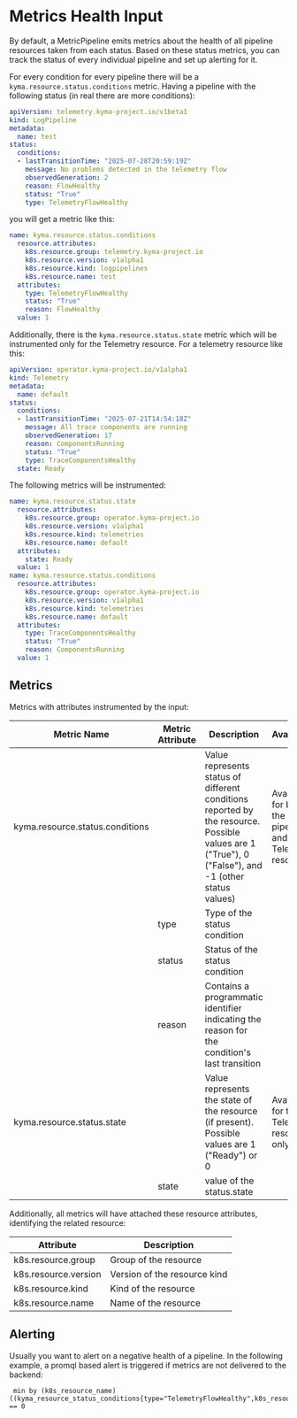 # Metrics Health Input

By default, a MetricPipeline emits metrics about the health of all pipeline resources taken from each status. Based on these status metrics, you can track the status of every individual pipeline and set up alerting for it.

For every condition for every pipeline there will be a `kyma.resource.status.conditions` metric.
Having a pipeline with the following status (in real there are more conditions):

```yaml
apiVersion: telemetry.kyma-project.io/v1beta1
kind: LogPipeline
metadata:
  name: test
status:
  conditions:
  - lastTransitionTime: "2025-07-28T20:59:19Z"
    message: No problems detected in the telemetry flow
    observedGeneration: 2
    reason: FlowHealthy
    status: "True"
    type: TelemetryFlowHealthy
```

you will get a metric like this:

```yaml
name: kyma.resource.status.conditions
  resource.attributes:
    k8s.resource.group: telemetry.kyma-project.io
    k8s.resource.version: v1alpha1
    k8s.resource.kind: logpipelines
    k8s.resource.name: test
  attributes:
    type: TelemetryFlowHealthy
    status: "True"
    reason: FlowHealthy
  value: 1
```

Additionally, there is the `kyma.resource.status.state` metric which will be instrumented only for the Telemetry resource. For a telemetry resource like this:

```yaml
apiVersion: operator.kyma-project.io/v1alpha1
kind: Telemetry
metadata:
  name: default
status:
  conditions:
  - lastTransitionTime: "2025-07-21T14:54:18Z"
    message: All trace components are running
    observedGeneration: 17
    reason: ComponentsRunning
    status: "True"
    type: TraceComponentsHealthy
  state: Ready
```

The following metrics will be instrumented:

```yaml
name: kyma.resource.status.state
  resource.attributes:
    k8s.resource.group: operator.kyma-project.io
    k8s.resource.version: v1alpha1
    k8s.resource.kind: telemetries
    k8s.resource.name: default
  attributes:
    state: Ready
  value: 1
name: kyma.resource.status.conditions
  resource.attributes:
    k8s.resource.group: operator.kyma-project.io
    k8s.resource.version: v1alpha1
    k8s.resource.kind: telemetries
    k8s.resource.name: default
  attributes:
    type: TraceComponentsHealthy
    status: "True"
    reason: ComponentsRunning
  value: 1
```

## Metrics

Metrics with attributes instrumented by the input:

| Metric Name | Metric Attribute | Description | Availability |
|--|--|--|--|
| kyma.resource.status.conditions | | Value represents status of different conditions reported by the resource.  Possible values are 1 ("True"), 0 ("False"), and -1 (other status values) | Available for both, the pipelines and the Telemetry resource |
| | type   | Type of the status condition | |
| | status | Status of the status condition | |
| | reason | Contains a programmatic identifier indicating the reason for the condition's last transition | |
| kyma.resource.status.state | | Value represents the state of the resource (if present). Possible values are 1 ("Ready") or 0 | Available for the Telemetry resource only |
| | state   | value of the status.state | |

Additionally, all metrics will have attached these resource attributes, identifying the related resource:

| Attribute | Description |
|--|--|
| k8s.resource.group | Group of the resource |
| k8s.resource.version | Version of the resource kind |
| k8s.resource.kind | Kind of the resource |
| k8s.resource.name | Name of the resource |

## Alerting

Usually you want to alert on a negative health of a pipeline. In the following example, a promql based alert is triggered if metrics are not delivered to the backend:

```promql
 min by (k8s_resource_name) ((kyma_resource_status_conditions{type="TelemetryFlowHealthy",k8s_resource_kind="metricpipelines"})) == 0
```
